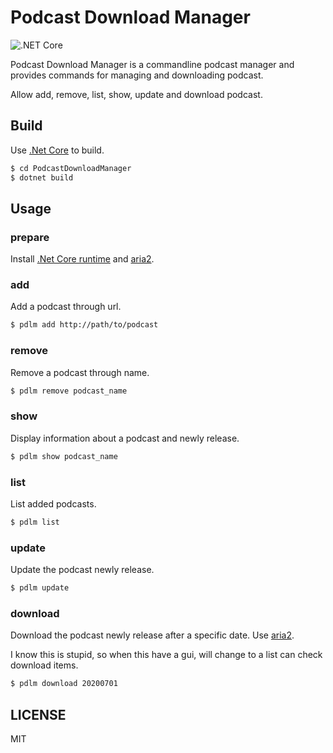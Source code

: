 # Podcast Download Manager

![.NET Core](https://github.com/ZhukovWang/PodcastDownloadManager/workflows/.NET%20Core/badge.svg)

Podcast Download Manager is a commandline podcast manager and provides commands for managing and downloading podcast.

Allow add, remove, list, show, update and download podcast.

## Build

Use [.Net Core](https://dotnet.microsoft.com/) to build.

```bash
$ cd PodcastDownloadManager
$ dotnet build
```

## Usage

### prepare

Install [.Net Core runtime](https://dotnet.microsoft.com/) and [aria2](https://aria2.github.io/).

### add

Add a podcast through url.

```bash
$ pdlm add http://path/to/podcast
```

### remove

Remove a podcast through name.

```bash
$ pdlm remove podcast_name
```

### show

Display information about a podcast and newly release.

```bash
$ pdlm show podcast_name
```

### list

List added podcasts.

```bash
$ pdlm list
```

### update

Update the podcast newly release.

```bash
$ pdlm update
```

### download

Download the podcast newly release after a specific date. Use [aria2](https://aria2.github.io/).

I know this is stupid, so when this have a gui, will change to a list can check download items.

```bash
$ pdlm download 20200701
```

## LICENSE

MIT
